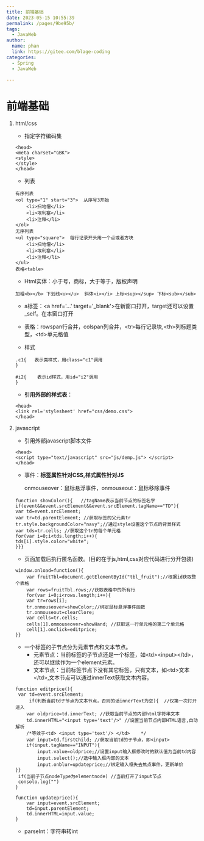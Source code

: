 ```yaml
---
title: 前端基础
date: 2023-05-15 10:55:39
permalink: /pages/9be95b/
tags: 
  - JavaWeb
author: 
  name: phan
  link: https://gitee.com/blage-coding
categories: 
  - Spring
  - JavaWeb

---
```

# 前端基础

1. html/css

   - 指定字符编码集

   ```
   <head>
   <meta charset="GBK">
   <style>
   </style>
   </head>
   ```

   - 列表

   ```
   有序列表
   <ol type="1" start="3">  从序号3开始
       <li>扫地僧</li>
       <li>埃利塞</li>
       <li>注释</li>
   </ol>
   无序列表
   <ul type="square">  每行记录开头用一个点或者方块
       <li>扫地僧</li>
       <li>埃利塞</li>
       <li>注释</li>
   </ul>
   表格<table>
   ```

   - Html实体：小于号，商标，大于等于，版权声明

   ```
   加粗<b></b> 下划线<u></u>  斜体<i></i> 上标<sup></sup> 下标<sub></sub>
   ```

   - a标签：\<a href='...'  target='\_blank'>在新窗口打开，target还可以设置_self。在本窗口打开

   - 表格：rowspan行合并，colspan列合并，\<tr>每行记录块,\<th>列标题类型，\<td>单元格值

   - 样式

   ```
   .c1{   表示类样式，用class="c1"调用
   }
   
   #i2{    表示id样式，用id="i2"调用
   }
   ```

   - **引用外部的样式表**：

   ```
   <head>
   <link rel='stylesheet' href="css/demo.css">
   </head>
   ```

2. javascript

   - 引用外部javascript脚本文件

   ```
   <head>
   <script type="text/javascript" src="js/demp.js"> </script>
   </head>
   ```

   - 事件：**标签属性针对CSS,样式属性针对JS**

     onmouseover：鼠标悬浮事件，onmouseout：鼠标移除事件

   ```
   function showColor(){   //tagName表示当前节点的标签名字
   if(event&&event.srcElement&&event.srcElement.tagName=="TD"){ 
   var td=event.srcElement;
   var tr=td.parentElement; //获取标签的父元素tr
   tr.style.backgroundColor="navy";//通过style设置这个节点的背景样式
   var tds=tr.cells; //获取这个tr的每个单元格
   for(var i=0;i<tds.length;i++){
   tds[i].style.color="white";
   }}}
   ```

   - 页面加载后执行匿名函数。(目的在于js,html,css对应代码进行分开包装)

   ```
   window.onload=function(){
       var fruitTbl=document.getElementById("tbl_fruit");//根据id获取整个表格
       var rows=fruitTbl.rows;//获取表格中的所有行
       for(var i=0;i<rows.length;i++){
       var tr=rows[i];
       tr.onmouseover=showColor;//绑定鼠标悬浮事件函数
       tr.onmouseout=clearClore;
       var cells=tr.cells;
       cells[1].ommouseover=showHand; //获取这一行单元格的第二个单元格
       cell[1].onclick=editprice;
   }}
   ```

   - 一个标签的子节点分为元素节点和文本节点。
     - 元素节点：当前标签的子节点还是一个标签，如\<td>\<input>\</td>，还可以继续作为一个element元素。
     - 文本节点：当前标签节点下没有其它标签，只有文本，如\<td>文本\</td>,文本节点可以通过innerText获取文本内容。

   ```
   function editprice(){
   	var td=event.srcElement;
    	if(判断当前td子节点为文本节点，否则的话innerText为空){  //仅第一次打开进入
       var oldprice=td.innerText; //获取当前节点的内部html字符串文本
       td.innerHTML="<input type='text'/>" //设置当前节点内部HTML语言,自动解析
       /*等效于<td> <input type='text'/> </td>    */
       var input=td.firstChild; //获取当前td的子节点，即<input>
       if(input.tagName=="INPUT"){
           input.value=oldprice;//设置input输入框修改时的默认值为当前td内容
           input.select();//选中输入框内部的文本
           input.onblur=updateprice;//绑定输入框失去焦点事件，更新单价
   }}
   	if(当前子节点nodeType为elementnode) //当前打开了input节点
   	consolo.log("")
   }
   
   function updateprice(){
       var input=event.srcElement;
       td=input.parentElement;
       td.innerHTML=input.value;
   }
   ```

   - parseInt：字符串转int

